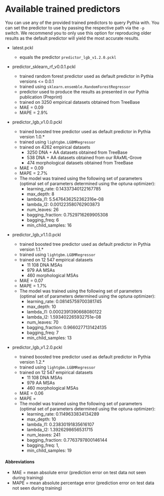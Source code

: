 # Available trained predictors
You can use any of the provided trained predictors to query Pythia with. 
You can set the predictor to use by passing the respective path via the `-p` switch.
We recommend you to only use this option for reproducing older results as the default predictor will yield the most accurate results.

- latest.pckl
  - equals the predictor `predictor_lgb_v1.2.0.pckl`

- predictor_sklearn_rf_v0.0.1.pckl
  - trained random forest predictor used as default predictor in Pythia versions <= 0.0.1
  - trained using `sklearn.ensemble.RandomForestRegressor`
  - predictor used to produce the results as presented in our Pythia publication (Preprint)
  - trained on 3250 empirical datasets obtained from TreeBase
  - MAE = 0.09
  - MAPE = 2.9%

- predictor_lgb_v1.0.0.pckl
  - trained boosted tree predictor used as default predictor in Pythia version 1.0.*
  - trained using `lightgbm.LGBMRegressor`
  - trained on 4262 empirical datasets
    - 3250 DNA + AA datasets obtained from TreeBase
    - 538 DNA + AA datasets obtained from our RAxML-Grove
    - 474 morphological datasets obtained from TreeBase
  - MAE = 0.09
  - MAPE = 2.7%
  - The model was trained using the following set of parameters (optimal set of parameters determined using the optuna optimizer):
    - learning_rate: 0.14337340122167785
    - max_depth: 8
    - lambda_l1: 5.5476436252362316e-08
    - lambda_l2: 0.001223580762903873
    - num_leaves: 26
    - bagging_fraction: 0.7529716269905308
    - bagging_freq: 6
    - min_child_samples: 16

- predictor_lgb_v1.1.0.pckl
  - trained boosted tree predictor used as default predictor in Pythia version 1.1.*
  - trained using `lightgbm.LGBMRegressor`
  - trained on 12 547 empirical datasets
    - 11 108 DNA MSAs
    - 979 AA MSAs
    - 460 morphological MSAs
  - MAE = 0.07
  - MAPE = 1.7%
  - The model was trained using the following set of parameters (optimal set of parameters determined using the optuna optimizer):
    - learning_rate: 0.08145759700381745
    - max_depth: 10
    - lambda_l1: 0.0002391390668080122
    - lambda_l2: 1.593402265932751e-08
    - num_leaves: 70
    - bagging_fraction: 0.9660277131424135
    - bagging_freq: 7
    - min_child_samples: 13

- predictor_lgb_v1.2.0.pckl
  - trained boosted tree predictor used as default predictor in Pythia version 1.2.*
  - trained using `lightgbm.LGBMRegressor`
  - trained on 12 547 empirical datasets
    - 11 108 DNA MSAs
    - 979 AA MSAs
    - 460 morphological MSAs
  - MAE = 0.06
  - MAPE = 
  - The model was trained using the following set of parameters (optimal set of parameters determined using the optuna optimizer):
    - learning_rate: 0.1149633834134289
    - max_depth: 10
    - lambda_l1: 0.23830191835616107
    - lambda_l2: 1.3926298656531715
    - num_leaves: 241
    - bagging_fraction: 0.7763797800146144
    - bagging_freq: 1,
    - min_child_samples: 19

#### Abbreviations
- MAE = mean absolute error (prediction error on test data not seen during training)
- MAPE = mean absolute percentage error (prediction error on test data not seen during training)

